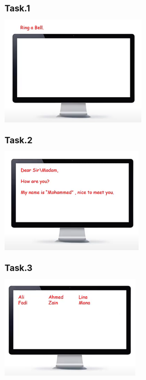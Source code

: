# Task.1
![Task_1](https://github.com/GeorgeHanyMilad/Abu_Hadhoud-Tasks-With-CPP/blob/master/Lesson%20(16)%20Homework%20Solution/Images/Task_1.png?raw=true)
<br>

# Task.2
![Task_2](https://github.com/GeorgeHanyMilad/Abu_Hadhoud-Tasks-With-CPP/blob/master/Lesson%20(16)%20Homework%20Solution/Images/Task_2.png?raw=true)
<br>

# Task.3
![Task_3](https://github.com/GeorgeHanyMilad/Abu_Hadhoud-Tasks-With-CPP/blob/master/Lesson%20(16)%20Homework%20Solution/Images/Task_3.png?raw=true)
<br>